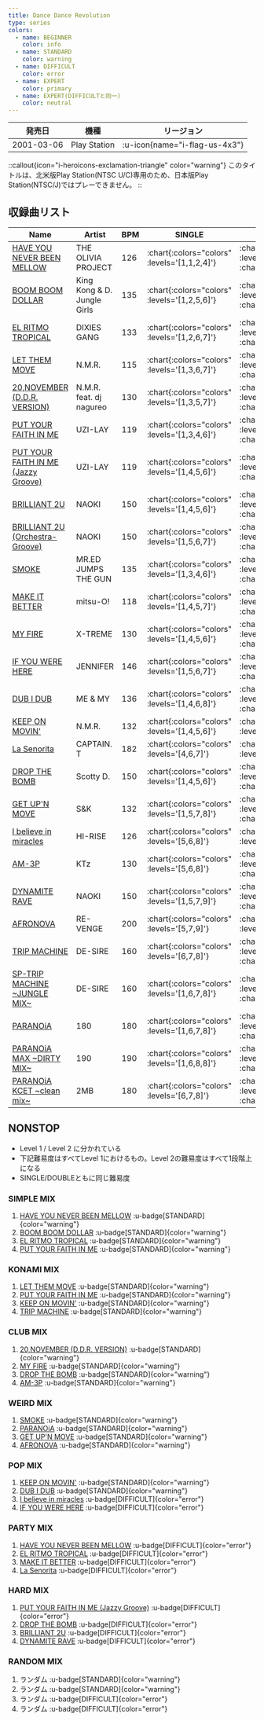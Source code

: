 ```yaml
---
title: Dance Dance Revolution
type: series
colors:
  - name: BEGINNER
    color: info
  - name: STANDARD
    color: warning
  - name: DIFFICULT
    color: error
  - name: EXPERT
    color: primary
  - name: EXPERT(DIFFICULTと同一)
    color: neutral
---
```


|発売日|機種|リージョン|
|------|----|---------|
|2001-03-06|Play Station| :u-icon{name="i-flag-us-4x3"} |

::callout{icon="i-heroicons-exclamation-triangle" color="warning"}
このタイトルは、北米版Play Station(NTSC U/C)専用のため、日本版Play Station(NTSC/J)ではプレーできません。
::

## 収録曲リスト

|Name|Artist|BPM|SINGLE|DOUBLE|UNISON|
|----|------|---|------|------|------|
|[HAVE YOU NEVER BEEN MELLOW](/playstation-jp/1st/have-you-never-been-mellow)|THE OLIVIA PROJECT|126| :chart{:colors="colors" :levels='[1,1,2,4]'} | :chart{:colors="colors" :levels='[2,3,6]' :charts='[1,2,3]'} | :chart{:colors="colors" :levels='[1,2,4]' :charts='[1,2,3]'} |
|[BOOM BOOM DOLLAR](/playstation-jp/2nd/boom-boom-dollar)|King Kong & D. Jungle Girls|135| :chart{:colors="colors" :levels='[1,2,5,6]'} | :chart{:colors="colors" :levels='[3,5,7]' :charts='[1,2,3]'} | :chart{:colors="colors" :levels='[2,5,6]' :charts='[1,2,3]'} |
|[EL RITMO TROPICAL](/playstation-jp/2nd/el-ritmo-tropical)|DIXIES GANG|133| :chart{:colors="colors" :levels='[1,2,6,7]'} | :chart{:colors="colors" :levels='[4,5,7] :charts='[1,2,3]'} | :chart{:colors="colors" :levels='[2,6,7]' :charts='[1,2,3]} ||
|[LET THEM MOVE](/playstation-jp/2nd/let-them-move)|N.M.R.|115| :chart{:colors="colors" :levels='[1,3,6,7]'} | :chart{:colors="colors" :levels='[3,6,7]' :charts='[1,2,3]'} | :chart{:colors="colors" :levels='[3,6,7]' :charts='[1,2,3]'} |
|[20,NOVEMBER (D.D.R. VERSION)](/playstation-jp/2nd/20-november-ddr)|N.M.R. feat. dj nagureo|130| :chart{:colors="colors" :levels='[1,3,5,7]'} | :chart{:colors="colors" :levels='[3,5,7]' :charts='[1,2,3]'} | :chart{:colors="colors" :levels='[3,5,7]' :charts='[1,2,3]'} |
|[PUT YOUR FAITH IN ME](/playstation-jp/2nd/put-your-faith-in-me)|UZI-LAY|119| :chart{:colors="colors" :levels='[1,3,4,6]'} | :chart{:colors="colors" :levels='[4,5,6]' :charts='[1,2,3]'} | :chart{:colors="colors" :levels='[3,4,6]' :charts='[1,2,3]'} |
|[PUT YOUR FAITH IN ME (Jazzy Groove)](/playstation-jp/2nd/put-your-faith-in-me-jazzy-groove)|UZI-LAY|119| :chart{:colors="colors" :levels='[1,4,5,6]'} | :chart{:colors="colors" :levels='[5,6,8]' :charts='[1,2,3]'} | :chart{:colors="colors" :levels='[4,5,6]' :charts='[1,2,3]} |
|[BRILLIANT 2U](/playstation-jp/2nd/brilliant-2u)|NAOKI|150| :chart{:colors="colors" :levels='[1,4,5,6]'} | :chart{:colors="colors" :levels='[4,5,7]' :charts='[1,2,3]'} | :chart{:colors="colors" :levels='[4,5,6]' :charts='[1,2,3]'} |
|[BRILLIANT 2U (Orchestra-Groove)](/playstation-jp/2nd/brilliant-2u-orchestra-groove)|NAOKI|150| :chart{:colors="colors" :levels='[1,5,6,7]'} | :chart{:colors="colors" :levels='[4,5,7]' :charts='[1,2,3]'} | :chart{:colors="colors" :levels='[5,6,7]' :charts='[1,2,3]'} |
|[SMOKE](/playstation-jp/2nd/smoke)|MR.ED JUMPS THE GUN|135| :chart{:colors="colors" :levels='[1,3,4,6]'} | :chart{:colors="colors" :levels='[4,5,6]' :charts='[1,2,3]'} | :chart{:colors="colors" :levels='[3,4,6]' :charts='[1,2,3]'} |
|[MAKE IT BETTER](/playstation-jp/1st/make-it-better)|mitsu-O!|118| :chart{:colors="colors" :levels='[1,4,5,7]'} | :chart{:colors="colors" :levels='[5,7,7]' :charts='[1,2,3]'} | :chart{:colors="colors" :levels='[4,5,7]' :charts='[1,2,3]'} |
|[MY FIRE](/playstation-jp/1st/my-fire)|X-TREME|130| :chart{:colors="colors" :levels='[1,4,5,6]'} | :chart{:colors="colors" :levels='[4,5,7]' :charts='[1,2,3]'} | :chart{:colors="colors" :levels='[4,5,6]' :charts='[1,2,3]'} |
|[IF YOU WERE HERE](/playstation-jp/2nd/if-you-were-here)|JENNIFER|146| :chart{:colors="colors" :levels='[1,5,6,7]'} | :chart{:colors="colors" :levels='[6,7,7]' :charts='[1,2,3]'} | :chart{:colors="colors" :levels='[5,6,7]' :charts='[1,2,3]'} |
|[DUB I DUB](/playstation-jp/2nd/dub-i-dub)|ME & MY|136| :chart{:colors="colors" :levels='[1,4,6,8]'} | :chart{:colors="colors" :levels='[5,7,7]' :charts='[1,2,3]'} | :chart{:colors="colors" :levels='[4,6,8]' :charts='[1,2,3]'} |
|[KEEP ON MOVIN'](/playstation-jp/2nd/keep-on-movin)|N.M.R.|132| :chart{:colors="colors" :levels='[1,4,5,6]'} | :chart{:colors="colors" :levels='[4,6,7]'} | :chart{:colors="colors" :levels='[4,5,6]'} |
|[La Senorita](/playstation-jp/3rd/la-senorita)|CAPTAIN. T|182| :chart{:colors="colors" :levels='[4,6,7]'} | :chart{:colors="colors" :levels='[4,6,9]'} | :chart{:colors="colors" :levels='[4,6,7]'} |
|[DROP THE BOMB](/playstation-jp/3rd/drop-the-bomb)|Scotty D.|150| :chart{:colors="colors" :levels='[1,4,5,6]'} | :chart{:colors="colors" :levels='[4,5,6]' :charts='[1,2,3]'} | :chart{:colors="colors" :levels='[4,5,6]' :charts='[1,2,3]'} |
|[GET UP'N MOVE](/playstation-jp/2nd/get-up-n-move)|S&K|132| :chart{:colors="colors" :levels='[1,5,7,8]'} | :chart{:colors="colors" :levels='[6,7,7]' :charts='[1,2,4]'} | :chart{:colors="colors" :levels='[5,7,8] :charts='[1,2,3]''} ||
|[I believe in miracles](/playstation-jp/1st/i-believe-in-miracles)|HI-RISE|126| :chart{:colors="colors" :levels='[5,6,8]'} | :chart{:colors="colors" :levels='[6,7,8]'} | :chart{:colors="colors" :levels='[5,6,8]'} ||
|[AM-3P](/playstation-jp/2nd/am-3p)|KTz|130| :chart{:colors="colors" :levels='[5,6,8]'} | :chart{:colors="colors" :levels='[5,6,7]' :charts='[1,2,3]'} | :chart{:colors="colors" :levels='[5,6,8]'} |
|[DYNAMITE RAVE](/dreamcast-jp/2nd/dynamite-rave)|NAOKI|150| :chart{:colors="colors" :levels='[1,5,7,9]'} | :chart{:colors="colors" :levels='[5,6,8]' :charts='[1,2,3]'} | :chart{:colors="colors" :levels='[5,7,9]' :charts='[1,2,3]'} |
|[AFRONOVA](/playstation-jp/3rd/afronova)|RE-VENGE|200| :chart{:colors="colors" :levels='[5,7,9]'} | :chart{:colors="colors" :levels='[6,7,9]'} | :chart{:colors="colors" :levels='[5,7,9]'} |
|[TRIP MACHINE](/playstation-jp/1st/trip-machine)|DE-SIRE|160| :chart{:colors="colors" :levels='[6,7,8]'} | :chart{:colors="colors" :levels='[7,8,8]' :charts='[1,2,3]'} | :chart{:colors="colors" :levels='[6,7,8]'} |
|[SP-TRIP MACHINE \~JUNGLE MIX\~](/playstation-jp/2nd/sp-trip-machine)|DE-SIRE|160| :chart{:colors="colors" :levels='[1,6,7,8]'} | :chart{:colors="colors" :levels='[7,8,8]' :charts='[1,2,3]'} | :chart{:colors="colors" :levels='[6,7,8]' :charts='[1,2,3]'} |
|[PARANOiA](/playstation-jp/1st/paranoia)|180|180| :chart{:colors="colors" :levels='[1,6,7,8]'} | :chart{:colors="colors" :levels='[7,8,9]' :charts='[1,2,3]'} | :chart{:colors="colors" :levels='[6,7,8]' :charts='[1,2,3]'} |
|[PARANOiA MAX \~DIRTY MIX\~](/playstation-jp/1st/paranoia-max)|190|190| :chart{:colors="colors" :levels='[1,6,8,8]'} | :chart{:colors="colors" :levels='[7,8,9]' :charts='[1,2,3]'} | :chart{:colors="colors" :levels='[6,8,8]' :charts='[1,2,3]'} |
|[PARANOiA KCET \~clean mix\~](/playstation-jp/1st/paranoia-kcet)|2MB|180| :chart{:colors="colors" :levels='[6,7,8]'} | :chart{:colors="colors" :levels='[7,8,9]' :charts='[1,2,3]'} | :chart{:colors="colors" :levels='[6,7,8]'} |

## NONSTOP

- Level 1 / Level 2 に分かれている
- 下記難易度はすべてLevel 1におけるもの。Level 2の難易度はすべて1段階上になる
- SINGLE/DOUBLEともに同じ難易度

### SIMPLE MIX

1. [HAVE YOU NEVER BEEN MELLOW](/playstation-jp/1st/have-you-never-been-mellow) :u-badge[STANDARD]{color="warning"}
1. [BOOM BOOM DOLLAR](/playstation-jp/2nd/boom-boom-dollar) :u-badge[STANDARD]{color="warning"}
1. [EL RITMO TROPICAL](/playstation-jp/2nd/el-ritmo-tropical) :u-badge[STANDARD]{color="warning"}
1. [PUT YOUR FAITH IN ME](/playstation-jp/2nd/put-your-faith-in-me) :u-badge[STANDARD]{color="warning"}

### KONAMI MIX

1. [LET THEM MOVE](/playstation-jp/2nd/let-them-move) :u-badge[STANDARD]{color="warning"}
1. [PUT YOUR FAITH IN ME](/playstation-jp/2nd/put-your-faith-in-me) :u-badge[STANDARD]{color="warning"}
1. [KEEP ON MOVIN'](/playstation-jp/2nd/keep-on-movin) :u-badge[STANDARD]{color="warning"}
1. [TRIP MACHINE](/playstation-jp/1st/trip-machine) :u-badge[STANDARD]{color="warning"}

### CLUB MIX

1. [20,NOVEMBER (D.D.R. VERSION)](/playstation-jp/2nd/20-november-ddr) :u-badge[STANDARD]{color="warning"}
1. [MY FIRE](/playstation-jp/1st/my-fire) :u-badge[STANDARD]{color="warning"}
1. [DROP THE BOMB](/playstation-jp/3rd/drop-the-bomb) :u-badge[STANDARD]{color="warning"}
1. [AM-3P](/playstation-jp/2nd/am-3p) :u-badge[STANDARD]{color="warning"}

### WEIRD MIX

1. [SMOKE](/playstation-jp/2nd/smoke) :u-badge[STANDARD]{color="warning"}
1. [PARANOiA](/playstation-jp/1st/paranoia) :u-badge[STANDARD]{color="warning"}
1. [GET UP'N MOVE](/playstation-jp/2nd/get-up-n-move) :u-badge[STANDARD]{color="warning"}
1. [AFRONOVA](/playstation-jp/3rd/afronova) :u-badge[STANDARD]{color="warning"}

### POP MIX

1. [KEEP ON MOVIN'](/playstation-jp/2nd/keep-on-movin) :u-badge[STANDARD]{color="warning"}
1. [DUB I DUB](/playstation-jp/2nd/dub-i-dub) :u-badge[STANDARD]{color="warning"}
1. [I believe in miracles](/playstation-jp/1st/i-believe-in-miracles) :u-badge[DIFFICULT]{color="error"}
1. [IF YOU WERE HERE](/playstation-jp/2nd/if-you-were-here) :u-badge[DIFFICULT]{color="error"}

### PARTY MIX

1. [HAVE YOU NEVER BEEN MELLOW](/playstation-jp/1st/have-you-never-been-mellow) :u-badge[DIFFICULT]{color="error"}
1. [EL RITMO TROPICAL](/playstation-jp/2nd/el-ritmo-tropical) :u-badge[DIFFICULT]{color="error"}
1. [MAKE IT BETTER](/playstation-jp/1st/make-it-better) :u-badge[DIFFICULT]{color="error"}
1. [La Senorita](/playstation-jp/3rd/la-senorita) :u-badge[DIFFICULT]{color="error"}

### HARD MIX

1. [PUT YOUR FAITH IN ME (Jazzy Groove)](/playstation-jp/2nd/put-your-faith-in-me-jazzy-groove) :u-badge[DIFFICULT]{color="error"}
1. [DROP THE BOMB](/playstation-jp/3rd/drop-the-bomb) :u-badge[DIFFICULT]{color="error"}
1. [BRILLIANT 2U](/playstation-jp/2nd/brilliant-2u) :u-badge[DIFFICULT]{color="error"}
1. [DYNAMITE RAVE](/dreamcast-jp/2nd/dynamite-rave) :u-badge[DIFFICULT]{color="error"}

### RANDOM MIX

1. ランダム :u-badge[STANDARD]{color="warning"}
1. ランダム :u-badge[STANDARD]{color="warning"}
1. ランダム :u-badge[DIFFICULT]{color="error"}
1. ランダム :u-badge[DIFFICULT]{color="error"}

